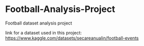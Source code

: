 # Football-Analysis-Project
Football dataset analysis project

link for a dataset used in this project:
https://www.kaggle.com/datasets/secareanualin/football-events
